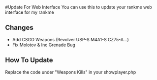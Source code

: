 #Update For Web Interface
You can use this to update your rankme web interface for my rankme

## Changes
- Add CSGO Weapons (Revolver USP-S M4A1-S CZ75-A...)
- Fix Molotov & Inc Grenade Bug

## How To Update
Replace the code under "Weapons Kills" in your showplayer.php 
